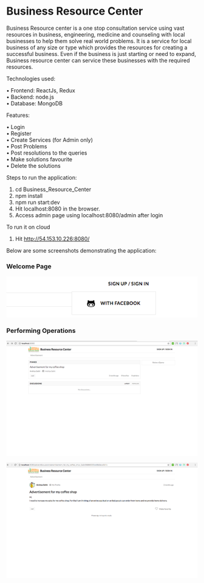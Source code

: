 # Business Resource Center

Business Resource center is a one stop consultation service using vast resources in business, engineering, medicine and counseling with local businesses to help them solve real world problems. It is a service for local business of any size or type which provides the resources for creating a successful business. Even if the business is just starting or need to expand, Business resource center can service these businesses with the required resources.

Technologies used:

• Frontend: ReactJs, Redux </br>
• Backend:  node.js </br>
• Database: MongoDB</br>

Features:

• Login </br>
• Register</br>
• Create Services (for Admin only)</br>
• Post Problems</br>
• Post resolutions to the queries</br>
• Make solutions favourite</br>
• Delete the solutions</br>

Steps to run the application:

1. cd Business_Resource_Center 
2. npm install 
3. npm run start:dev 
4. Hit localhost:8080 in the browser. 
5. Access admin page using localhost:8080/admin after login

To run it on cloud
1. Hit http://54.153.10.226:8080/

Below are some screenshots demonstrating the application:

### Welcome Page
![](images/1.png)

### Performing Operations
![](images/2.png)

![](images/3.png)

